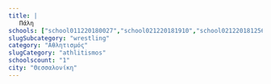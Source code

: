 ```yaml
---
title: |
   Πάλη
schools: ["school011220180027","school021220181910","school021220181256"]
slugSubcategory: "wrestling"
category: "Αθλητισμός"
slugCategory: "athlitismos"
schoolscount: "1"
city: "Θεσσαλονίκη"
---
```


